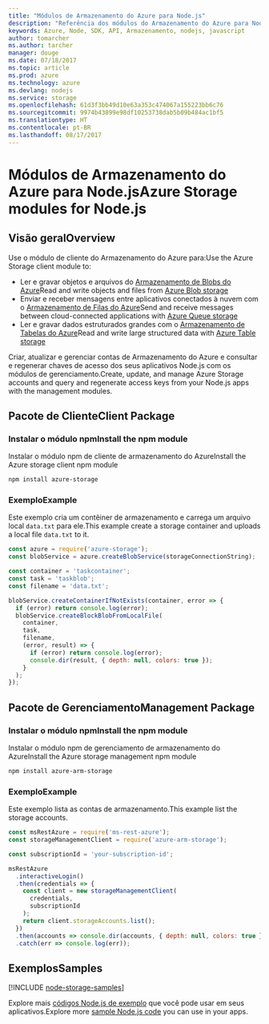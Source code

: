 ```yaml
---
title: "Módulos de Armazenamento do Azure para Node.js"
description: "Referência dos módulos do Armazenamento do Azure para Node.js"
keywords: Azure, Node, SDK, API, Armazenamento, nodejs, javascript
author: tomarcher
ms.author: tarcher
manager: douge
ms.date: 07/18/2017
ms.topic: article
ms.prod: azure
ms.technology: azure
ms.devlang: nodejs
ms.service: storage
ms.openlocfilehash: 61d3f3bb49d10e63a353c474067a155223bb6c76
ms.sourcegitcommit: 9974b43899e98df10253738dab5b09b484ac1bf5
ms.translationtype: HT
ms.contentlocale: pt-BR
ms.lasthandoff: 08/17/2017
---
```

# <a name="azure-storage-modules-for-nodejs"></a><span data-ttu-id="8e1e6-104">Módulos de Armazenamento do Azure para Node.js</span><span class="sxs-lookup"><span data-stu-id="8e1e6-104">Azure Storage modules for Node.js</span></span>

## <a name="overview"></a><span data-ttu-id="8e1e6-105">Visão geral</span><span class="sxs-lookup"><span data-stu-id="8e1e6-105">Overview</span></span>

<span data-ttu-id="8e1e6-106">Use o módulo de cliente do Armazenamento do Azure para:</span><span class="sxs-lookup"><span data-stu-id="8e1e6-106">Use the Azure Storage client module to:</span></span>

- <span data-ttu-id="8e1e6-107">Ler e gravar objetos e arquivos do [Armazenamento de Blobs do Azure](https://docs.microsoft.com/azure/storage/storage-nodejs-how-to-use-blob-storage)</span><span class="sxs-lookup"><span data-stu-id="8e1e6-107">Read and write objects and files from [Azure Blob storage](https://docs.microsoft.com/azure/storage/storage-nodejs-how-to-use-blob-storage)</span></span>
- <span data-ttu-id="8e1e6-108">Enviar e receber mensagens entre aplicativos conectados à nuvem com o [Armazenamento de Filas do Azure](https://docs.microsoft.com/azure/storage/storage-nodejs-how-to-use-queues)</span><span class="sxs-lookup"><span data-stu-id="8e1e6-108">Send and receive messages between cloud-connected applications with [Azure Queue storage](https://docs.microsoft.com/azure/storage/storage-nodejs-how-to-use-queues)</span></span>
- <span data-ttu-id="8e1e6-109">Ler e gravar dados estruturados grandes com o [Armazenamento de Tabelas do Azure](https://docs.microsoft.com/azure/storage/storage-nodejs-how-to-use-table-storage)</span><span class="sxs-lookup"><span data-stu-id="8e1e6-109">Read and write large structured data with [Azure Table storage](https://docs.microsoft.com/azure/storage/storage-nodejs-how-to-use-table-storage)</span></span>

<span data-ttu-id="8e1e6-110">Criar, atualizar e gerenciar contas de Armazenamento do Azure e consultar e regenerar chaves de acesso dos seus aplicativos Node.js com os módulos de gerenciamento.</span><span class="sxs-lookup"><span data-stu-id="8e1e6-110">Create, update, and manage Azure Storage accounts and query and regenerate access keys from your Node.js apps with the management modules.</span></span>

## <a name="client-package"></a><span data-ttu-id="8e1e6-111">Pacote de Cliente</span><span class="sxs-lookup"><span data-stu-id="8e1e6-111">Client Package</span></span>

### <a name="install-the-npm-module"></a><span data-ttu-id="8e1e6-112">Instalar o módulo npm</span><span class="sxs-lookup"><span data-stu-id="8e1e6-112">Install the npm module</span></span>

<span data-ttu-id="8e1e6-113">Instalar o módulo npm de cliente de armazenamento do Azure</span><span class="sxs-lookup"><span data-stu-id="8e1e6-113">Install the Azure storage client npm module</span></span>

```bash
npm install azure-storage
```

### <a name="example"></a><span data-ttu-id="8e1e6-114">Exemplo</span><span class="sxs-lookup"><span data-stu-id="8e1e6-114">Example</span></span>

<span data-ttu-id="8e1e6-115">Este exemplo cria um contêiner de armazenamento e carrega um arquivo local `data.txt` para ele.</span><span class="sxs-lookup"><span data-stu-id="8e1e6-115">This example create a storage container and uploads a local file `data.txt` to it.</span></span>

```javascript
const azure = require('azure-storage');
const blobService = azure.createBlobService(storageConnectionString);

const container = 'taskcontainer';
const task = 'taskblob';
const filename = 'data.txt';

blobService.createContainerIfNotExists(container, error => {
  if (error) return console.log(error);
  blobService.createBlockBlobFromLocalFile(
    container,
    task,
    filename,
    (error, result) => {
      if (error) return console.log(error);
      console.dir(result, { depth: null, colors: true });
    }
  );
});
```

## <a name="management-package"></a><span data-ttu-id="8e1e6-116">Pacote de Gerenciamento</span><span class="sxs-lookup"><span data-stu-id="8e1e6-116">Management Package</span></span>

### <a name="install-the-npm-module"></a><span data-ttu-id="8e1e6-117">Instalar o módulo npm</span><span class="sxs-lookup"><span data-stu-id="8e1e6-117">Install the npm module</span></span> 

<span data-ttu-id="8e1e6-118">Instalar o módulo npm de gerenciamento de armazenamento do Azure</span><span class="sxs-lookup"><span data-stu-id="8e1e6-118">Install the Azure storage management npm module</span></span>

```bash
npm install azure-arm-storage
```

### <a name="example"></a><span data-ttu-id="8e1e6-119">Exemplo</span><span class="sxs-lookup"><span data-stu-id="8e1e6-119">Example</span></span>

<span data-ttu-id="8e1e6-120">Este exemplo lista as contas de armazenamento.</span><span class="sxs-lookup"><span data-stu-id="8e1e6-120">This example list the storage accounts.</span></span>

```javascript
const msRestAzure = require('ms-rest-azure');
const storageManagementClient = require('azure-arm-storage');

const subscriptionId = 'your-subscription-id';

msRestAzure
  .interactiveLogin()
  .then(credentials => {
    const client = new storageManagementClient(
      credentials,
      subscriptionId
    );
    return client.storageAccounts.list();
  })
  .then(accounts => console.dir(accounts, { depth: null, colors: true }))
  .catch(err => console.log(err));
```

## <a name="samples"></a><span data-ttu-id="8e1e6-121">Exemplos</span><span class="sxs-lookup"><span data-stu-id="8e1e6-121">Samples</span></span>

[!INCLUDE [node-storage-samples](../docs-ref-conceptual/includes/storage-samples.md)]

<span data-ttu-id="8e1e6-122">Explore mais [códigos Node.js de exemplo](https://azure.microsoft.com/resources/samples/?platform=nodejs) que você pode usar em seus aplicativos.</span><span class="sxs-lookup"><span data-stu-id="8e1e6-122">Explore more [sample Node.js code](https://azure.microsoft.com/resources/samples/?platform=nodejs) you can use in your apps.</span></span>
